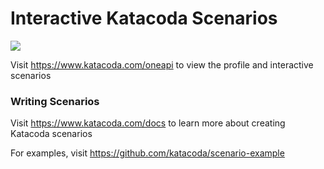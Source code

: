 # Interactive Katacoda Scenarios

[![](http://shields.katacoda.com/katacoda/oneapi/count.svg)](https://www.katacoda.com/oneapi "Get your profile on Katacoda.com")

Visit https://www.katacoda.com/oneapi to view the profile and interactive scenarios

### Writing Scenarios
Visit https://www.katacoda.com/docs to learn more about creating Katacoda scenarios

For examples, visit https://github.com/katacoda/scenario-example
